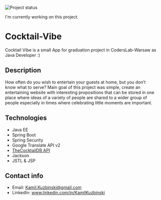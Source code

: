![Project status](https://github.com/Garfeello/Cocktail-Vibe/workflows/Project%20status/badge.svg)

I'm currently working on this project.

# Cocktail-Vibe
Cocktail Vibe is a small App for graduation project in CodersLab-Warsaw as Java Developer :)


## Description
How often do you wish to entertain your guests at home, but you don’t know what to serve?
Main goal of this project was simple, create an entertaining website with interesting propositions that can
be stored in one place where ideas of a variety of people are shared to a wider group of people
especially in times where celebrating little moments are important.


## Technologies
- Java EE
- Spring Boot
- Spring Security
- Google Translate API v2
- [TheCocktailDB API](https://www.thecocktaildb.com/)
- Jackson
- JSTL & JSP


## Contact info
- Email: <Kamil.Kuzbinski@gmail.com>
- LinkedIn: www.linkedin.com/in/KamilKuzbinski

